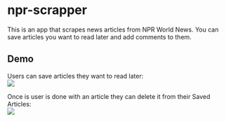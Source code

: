 # npr-scrapper

This is an app that scrapes news articles from NPR World News. You can save articles you want to read later and add comments to them.

## Demo ##

Users can save articles they want to read later:  
![](https://github.com/Trantastic/npr-scrapper/blob/master/public/img/gif1.gif)

Once is user is done with an article they can delete it from their Saved Articles:  
![](https://github.com/Trantastic/npr-scrapper/blob/master/public/img/gif2.gif)
